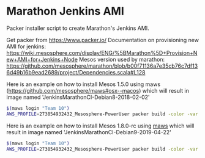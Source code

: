 Marathon Jenkins AMI
====================

Packer installer script to create Marathon's Jenkins AMI.

Get packer from https://www.packer.io/
Documentation on provisioning new AMI for jenkins: https://wiki.mesosphere.com/display/ENG/%5BMarathon%5D+Provision+New+AMI+for+Jenkins+Node
Mesos version used by marathon: https://github.com/mesosphere/marathon/blob/b00f71136a7e35cb76c7df136d49b16b9ead2689/project/Dependencies.scala#L128

Here is an example on how to install Mesos 1.5.0 using maws (https://github.com/mesosphere/maws#osx--macos) which will result in image named 'JenkinsMarathonCI-Debian8-2018-02-02'

```bash
$(maws login "Team 10")
AWS_PROFILE=273854932432_Mesosphere-PowerUser packer build -color -var "ami_name=JenkinsMarathonCI-Debian9-$(date +%Y-%m-%d)" -var 'mesos_version=1.5.0-2.0.1' marathon-jenkins-ami.json
```

Here is an example on how to install Mesos 1.8.0-rc using [maws](https://github.com/mesosphere/maws#osx--macos) which will result in image named 'JenkinsMarathonCI-Debian9-2019-04-22'

```bash
$(maws login "Team 10")
AWS_PROFILE=273854932432_Mesosphere-PowerUser packer build -color -var "ami_name=JenkinsMarathonCI-Debian9-$(date +%Y-%m-%d)" -var 'mesos_version=1.8.0-2.0.6.debian9' marathon-jenkins-ami.json
```

